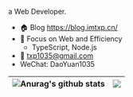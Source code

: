 a Web Developer.

- 🏠 Blog https://blog.imtxp.cn/
- 🚀 Focus on Web and Efficiency
  - TypeScript, Node.js
- 📧 txp1035@gmail.com
- WeChat: DaoYuan1035
 
 | <img align="center" src="https://github-readme-stats.vercel.app/api?username=txp1035&show_icons=true&include_all_commits=true&theme=default&hide_border=true&count_private=true" alt="Anurag's github stats" />| <img align="center" src="https://github-readme-stats.vercel.app/api/top-langs/?username=txp1035&layout=compact&theme=default&hide_border=true&hide=html" /> |
| ------------- | ------------- |


